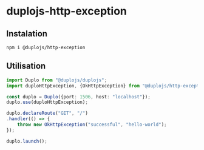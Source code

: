 # duplojs-http-exception

## Instalation
```
npm i @duplojs/http-exception
```

## Utilisation
```ts
import Duplo from "@duplojs/duplojs";
import duploHttpException, {OkHttpException} from "@duplojs/http-exception";

const duplo = Duplo({port: 1506, host: "localhost"});
duplo.use(duploHttpException);

duplo.declareRoute("GET", "/")
.handler(() => {
    throw new OkHttpException("successful", "hello-world");
});

duplo.launch();
```